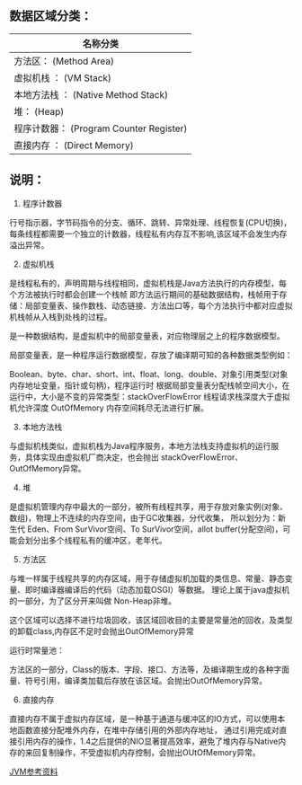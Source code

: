 ## 数据区域分类：

| 名称分类                                 |
|--------------------------------------|
| 方法区：            (Method Area)        |
| 虚拟机栈 ：        (VM Stack)             |
| 本地方法栈 ：    (Native Method Stack)     |
| 堆：                   (Heap)          |
| 程序计数器：    (Program Counter Register) |
| 直接内存 ：       (Direct Memory)         |

## 说明：

1. 程序计数器

行号指示器，字节码指令的分支、循环、跳转、异常处理、线程恢复(CPU切换)，每条线程都需要一个独立的计数器，线程私有内存互不影响,该区域不会发生内存溢出异常。

2. 虚拟机栈

是线程私有的，声明周期与线程相同，虚拟机栈是Java方法执行的内存模型，每个方法被执行时都会创建一个栈帧
即方法运行期间的基础数据结构，栈帧用于存储：局部变量表、操作数栈、动态链接、方法出口等，每个方法执行中都对应虚拟机栈帧从入栈到处栈的过程。

是一种数据结构，是虚拟机中的局部变量表，对应物理层之上的程序数据模型。

局部变量表，是一种程序运行数据模型，存放了编译期可知的各种数据类型例如：

Boolean、byte、char、short、int、float、long、double、对象引用类型(对象内存地址变量，指针或句柄)，程序运行时
根据局部变量表分配栈帧空间大小，在运行中，大小是不变的异常类型：stackOverFlowError 线程请求栈深度大于虚拟机允许深度
OutOfMemory 内存空间耗尽无法进行扩展。

3. 本地方法栈

与虚拟机栈类似，虚拟机栈为Java程序服务，本地方法栈支持虚拟机的运行服务，具体实现由虚拟机厂商决定，也会抛出
stackOverFlowError、OutOfMemory异常。

4. 堆

是虚拟机管理内存中最大的一部分，被所有线程共享，用于存放对象实例(对象、数组)，物理上不连续的内存空间，由于GC收集器，分代收集，
所以划分为：新生代 Eden、From SurVivor空间、To SurVivor空间，allot buffer(分配空间)，可能会划分出多个线程私有的缓冲区，老年代。

5. 方法区

与堆一样属于线程共享的内存区域，用于存储虚拟机加载的类信息、常量、静态变量、即时编译器编译后的代码（动态加载OSGI）等数据。
理论上属于java虚拟机的一部分，为了区分开来叫做 Non-Heap非堆。

这个区域可以选择不进行垃圾回收，该区域回收目的主要是常量池的回收，及类型的卸载class,内存区不足时会抛出OutOfMemory异常

运行时常量池：

方法区的一部分，Class的版本、字段、接口、方法等，及编译期生成的各种字面量、符号引用，编译类加载后存放在该区域。会抛出OutOfMemory异常。

6. 直接内存

直接内存不属于虚拟内存区域，是一种基于通道与缓冲区的IO方式，可以使用本地函数直接分配堆外内存，在堆中存储引用的外部内存地址，
通过引用完成对直接引用内存的操作，1.4之后提供的NIO显著提高效率，避免了堆内存与Native内存的来回复制操作，不受虚拟机内存控制，会抛出OUtOfMemory异常。

[JVM参考资料](https://mp.weixin.qq.com/s?__biz=MzU0MjYwNzEzOQ==&mid=2247484128&idx=1&sn=429562cde6081d665ef2219416f9775f&chksm=fb1950accc6ed9bad8429ce09ca17a681dd4060a2963d1eebf645d7b0fc5c09033f325c6155f#rd)